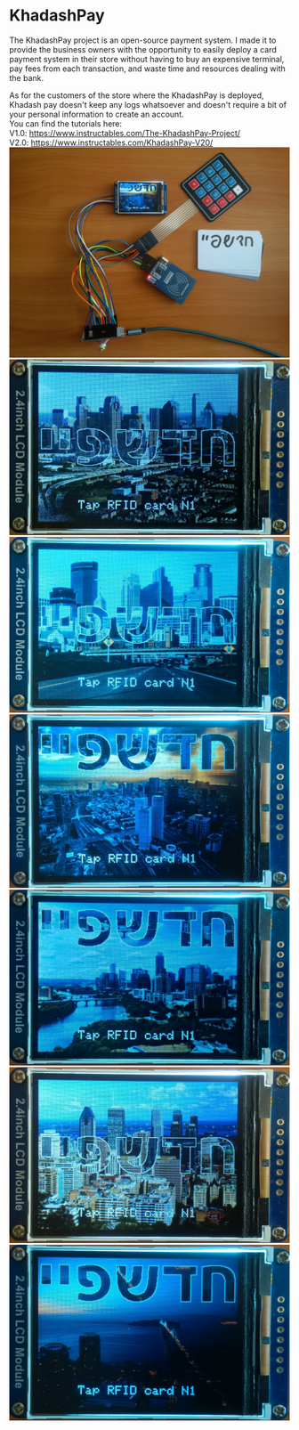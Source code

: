 # KhadashPay
The KhadashPay project is an open-source payment system. I made it to provide the business owners with the opportunity to easily deploy a card payment system in their store without having to buy an expensive terminal, pay fees from each transaction, and waste time and resources dealing with the bank.

As for the customers of the store where the KhadashPay is deployed, Khadash pay doesn't keep any logs whatsoever and doesn't require a bit of your personal information to create an account.
</br>
You can find the tutorials here:
</br>
V1.0: https://www.instructables.com/The-KhadashPay-Project/
</br>
V2.0: https://www.instructables.com/KhadashPay-V20/
</br>
![image text](https://github.com/Northstrix/KhadashPay/blob/main/V2.0/ESP32_Version/Pictures/IMG_20230318_131150.jpg)
![image text](https://github.com/Northstrix/KhadashPay/blob/main/V2.0/ESP32_Version/Pictures/IMG_20230318_140032_hdr.jpg)
![image text](https://github.com/Northstrix/KhadashPay/blob/main/V2.0/ESP32_Version/Pictures/IMG_20230318_134810_hdr.jpg)
![image text](https://github.com/Northstrix/KhadashPay/blob/main/V2.0/ESP32_Version/Pictures/IMG_20230318_132926.jpg)
![image text](https://github.com/Northstrix/KhadashPay/blob/main/V2.0/ESP32_Version/Pictures/IMG_20230318_133751_hdr.jpg)
![image text](https://github.com/Northstrix/KhadashPay/blob/main/V2.0/ESP32_Version/Pictures/IMG_20230318_134043.jpg)
![image text](https://github.com/Northstrix/KhadashPay/blob/main/V2.0/ESP32_Version/Pictures/IMG_20230318_134312.jpg)
